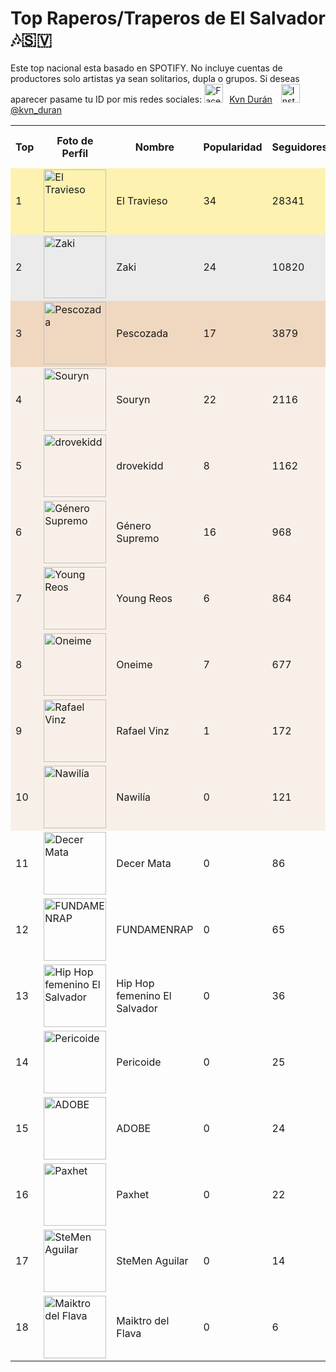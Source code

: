 # Top Raperos/Traperos de El Salvador 🎶🇸🇻

Este top nacional esta basado en SPOTIFY. No incluye cuentas de productores solo artistas ya sean solitarios, dupla o grupos. Si deseas aparecer pasame tu ID por mis redes sociales:
<a href="https://www.facebook.com/KvnDuran" target="_blank"><img src="https://static.vecteezy.com/system/resources/previews/017/221/797/large_2x/facebook-logo-transparent-background-free-png.png" alt="Facebook" style="width:30px;height:30px;margin-right:10px;">Kvn Durán</a>
<a href="https://www.instagram.com/kvn_duran" target="_blank"><img src="https://static.vecteezy.com/system/resources/previews/017/743/717/large_2x/instagram-icon-logo-free-png.png" alt="Instagram" style="width:30px;height:30px;margin-left:10px;">@kvn_duran</a>
<table>
  <tr>
    <th>Top</th>
    <th>Foto de Perfil</th>
    <th>Nombre</th>
    <th>Popularidad</th>
    <th>Seguidores</th>
    <th>Género</th>
    <th>Perfil de Spotify</th>
  </tr>
  <tr style="background-color: rgba(255, 215, 0, 0.3);">
    <td>1</td>
    <td><img src="https://i.scdn.co/image/ab6761610000e5eb808fbe27e0dfa4d93c28a213" alt="El Travieso" width="100"></td>
    <td>El Travieso</td>
    <td>34</td>
    <td>28341</td>
    <td></td>
    <td><a href="https://open.spotify.com/artist/2zUs5mMJkZwn0XKHKglBME" target="_blank">Ir a su Spotify</a></td>
  </tr>
  <tr style="background-color: rgba(192, 192, 192, 0.3);">
    <td>2</td>
    <td><img src="https://i.scdn.co/image/ab6761610000e5ebb1a81462912a595e301fc824" alt="Zaki" width="100"></td>
    <td>Zaki</td>
    <td>24</td>
    <td>10820</td>
    <td>latin hip hop</td>
    <td><a href="https://open.spotify.com/artist/0JsMrE7jf2ynuVoVXaXxF3" target="_blank">Ir a su Spotify</a></td>
  </tr>
  <tr style="background-color: rgba(205, 127, 50, 0.3);">
    <td>3</td>
    <td><img src="https://i.scdn.co/image/ab6761610000e5ebdaa2eeaaf816109a49983090" alt="Pescozada" width="100"></td>
    <td>Pescozada</td>
    <td>17</td>
    <td>3879</td>
    <td>latin hip hop</td>
    <td><a href="https://open.spotify.com/artist/6j2N8MgI7tFi4SwUIFevQ9" target="_blank">Ir a su Spotify</a></td>
  </tr>
  <tr style="background-color: rgba(205, 127, 50, 0.1);">
    <td>4</td>
    <td><img src="https://i.scdn.co/image/ab6761610000e5eb147db32afb8f9594707b3e8c" alt="Souryn" width="100"></td>
    <td>Souryn</td>
    <td>22</td>
    <td>2116</td>
    <td></td>
    <td><a href="https://open.spotify.com/artist/31wtY2T6lHi77pV9RsVTqm" target="_blank">Ir a su Spotify</a></td>
  </tr>
  <tr style="background-color: rgba(205, 127, 50, 0.1);">
    <td>5</td>
    <td><img src="https://i.scdn.co/image/ab6761610000e5eb1a3f273831d32c84e5970ea4" alt="drovekidd" width="100"></td>
    <td>drovekidd</td>
    <td>8</td>
    <td>1162</td>
    <td></td>
    <td><a href="https://open.spotify.com/artist/7mwHFG3zdvlFphf1CXFwWf" target="_blank">Ir a su Spotify</a></td>
  </tr>
  <tr style="background-color: rgba(205, 127, 50, 0.1);">
    <td>6</td>
    <td><img src="https://i.scdn.co/image/ab6761610000e5eb942b0ce9530888ac0fb73d94" alt="Género Supremo" width="100"></td>
    <td>Género Supremo</td>
    <td>16</td>
    <td>968</td>
    <td>mexican hip hop, latin hip hop</td>
    <td><a href="https://open.spotify.com/artist/7Gq0ss88YMxOkKkh7DaKV5" target="_blank">Ir a su Spotify</a></td>
  </tr>
  <tr style="background-color: rgba(205, 127, 50, 0.1);">
    <td>7</td>
    <td><img src="https://i.scdn.co/image/ab6761610000e5eb9ac77942e760d8bd72909a3c" alt="Young Reos" width="100"></td>
    <td>Young Reos</td>
    <td>6</td>
    <td>864</td>
    <td>latin hip hop</td>
    <td><a href="https://open.spotify.com/artist/3Fzx6lDy4x8VFhPsu3LVuD" target="_blank">Ir a su Spotify</a></td>
  </tr>
  <tr style="background-color: rgba(205, 127, 50, 0.1);">
    <td>8</td>
    <td><img src="https://i.scdn.co/image/ab6761610000e5eb46662a77dfc7f8bf2fd8012b" alt="Oneime" width="100"></td>
    <td>Oneime</td>
    <td>7</td>
    <td>677</td>
    <td>latin hip hop</td>
    <td><a href="https://open.spotify.com/artist/1HY2aGDLtIADXBkpiyTbyH" target="_blank">Ir a su Spotify</a></td>
  </tr>
  <tr style="background-color: rgba(205, 127, 50, 0.1);">
    <td>9</td>
    <td><img src="https://i.scdn.co/image/ab6761610000e5eb6444ea66fd9e5f8620df4e7c" alt="Rafael Vinz" width="100"></td>
    <td>Rafael Vinz</td>
    <td>1</td>
    <td>172</td>
    <td></td>
    <td><a href="https://open.spotify.com/artist/595vJ3WnQb5qAbifBAS8UQ" target="_blank">Ir a su Spotify</a></td>
  </tr>
  <tr style="background-color: rgba(205, 127, 50, 0.1);">
    <td>10</td>
    <td><img src="https://i.scdn.co/image/ab6761610000e5eb0fe9de43f03502ff1084c784" alt="Nawilía" width="100"></td>
    <td>Nawilía</td>
    <td>0</td>
    <td>121</td>
    <td></td>
    <td><a href="https://open.spotify.com/artist/6KOSNc6cyaAjs7hh379tZ2" target="_blank">Ir a su Spotify</a></td>
  </tr>
  <tr style="">
    <td>11</td>
    <td><img src="https://i.scdn.co/image/ab67616d0000b273560f16b9f2a860b714675403" alt="Decer Mata" width="100"></td>
    <td>Decer Mata</td>
    <td>0</td>
    <td>86</td>
    <td></td>
    <td><a href="https://open.spotify.com/artist/3Bqi9hqSNMPoicjvz8j2jm" target="_blank">Ir a su Spotify</a></td>
  </tr>
  <tr style="">
    <td>12</td>
    <td><img src="https://i.scdn.co/image/ab67616d0000b273756d0efbe2f0d45bd84627cf" alt="FUNDAMENRAP" width="100"></td>
    <td>FUNDAMENRAP</td>
    <td>0</td>
    <td>65</td>
    <td></td>
    <td><a href="https://open.spotify.com/artist/1BidZUckyWcn6zqbhl0lhm" target="_blank">Ir a su Spotify</a></td>
  </tr>
  <tr style="">
    <td>13</td>
    <td><img src="https://i.scdn.co/image/ab67616d0000b273ac6cad8e4427f2eaa67ef668" alt="Hip Hop femenino El Salvador" width="100"></td>
    <td>Hip Hop femenino El Salvador</td>
    <td>0</td>
    <td>36</td>
    <td></td>
    <td><a href="https://open.spotify.com/artist/3QvLhQoURAFBZjNnOAgjzl" target="_blank">Ir a su Spotify</a></td>
  </tr>
  <tr style="">
    <td>14</td>
    <td><img src="https://i.scdn.co/image/ab67616d0000b273fcff1e8de3f8f7783bfff89a" alt="Pericoide" width="100"></td>
    <td>Pericoide</td>
    <td>0</td>
    <td>25</td>
    <td></td>
    <td><a href="https://open.spotify.com/artist/2vBCXtOB46hkU6YvLtSVz2" target="_blank">Ir a su Spotify</a></td>
  </tr>
  <tr style="">
    <td>15</td>
    <td><img src="https://i.scdn.co/image/ab67616d0000b27368c02035c0584b45f23cc02b" alt="ADOBE" width="100"></td>
    <td>ADOBE</td>
    <td>0</td>
    <td>24</td>
    <td></td>
    <td><a href="https://open.spotify.com/artist/0CJa1b77vpBYM017HMLgAu" target="_blank">Ir a su Spotify</a></td>
  </tr>
  <tr style="">
    <td>16</td>
    <td><img src="https://i.scdn.co/image/ab67616d0000b273ff219dc8ebedd46f43a262bf" alt="Paxhet" width="100"></td>
    <td>Paxhet</td>
    <td>0</td>
    <td>22</td>
    <td></td>
    <td><a href="https://open.spotify.com/artist/2bJN3vGQsLrGqgzwRMluQY" target="_blank">Ir a su Spotify</a></td>
  </tr>
  <tr style="">
    <td>17</td>
    <td><img src="https://i.scdn.co/image/ab6761610000e5eb3a2d6eee3d0b9b8e830b867b" alt="SteMen Aguilar" width="100"></td>
    <td>SteMen Aguilar</td>
    <td>0</td>
    <td>14</td>
    <td></td>
    <td><a href="https://open.spotify.com/artist/7FARTpburrayzgBudPcQTB" target="_blank">Ir a su Spotify</a></td>
  </tr>
  <tr style="">
    <td>18</td>
    <td><img src="https://i.scdn.co/image/ab67616d0000b2738242be7ff7f377cfc224b401" alt="Maiktro del Flava" width="100"></td>
    <td>Maiktro del Flava</td>
    <td>0</td>
    <td>6</td>
    <td></td>
    <td><a href="https://open.spotify.com/artist/2IBiHiiKi0YFt77E0gEyAm" target="_blank">Ir a su Spotify</a></td>
  </tr>
</table>
